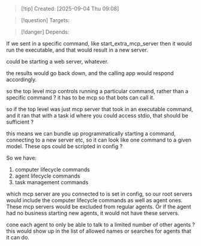 
>[!tip] Created: [2025-09-04 Thu 09:08]

>[!question] Targets: 

>[!danger] Depends: 

If we sent in a specific command, like start_extra_mcp_server then it would run the executable, and that would result in a new server.

could be starting a web server, whatever.

the results would go back down, and the calling app would respond accordingly.

so the top level mcp controls running a particular command, rather than a specific command ?
it has to be mcp so that bots can call it.

so if the top level was just mcp server that took in an executable command, and it ran that with a task id where you could access stdio, that should be sufficient ?

this means we can bundle up programmatically starting a command, connecting to a new server etc, so it can look like one command to a given model.  These ops could be scripted in config ?

So we have:
1. computer lifecycle commands
2. agent lifecycle commands
3. task management commands

which mcp server are you connected to is set in config, so our root servers would include the computer lifecycle commands as well as agent ones. These mcp servers would be excluded from regular agents.  Or if the agent had no business starting new agents, it would not have these servers.

cone each agent to only be able to talk to a limited number of other agents ?
this would show up in the list of allowed names or searches for agents that it can do.